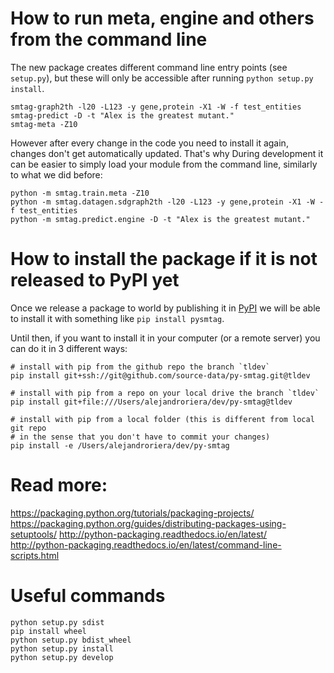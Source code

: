 # How to run meta, engine and others from the command line
The new package creates different command line entry points (see `setup.py`),
but these will only be accessible after running `python setup.py install`.

    smtag-graph2th -l20 -L123 -y gene,protein -X1 -W -f test_entities
    smtag-predict -D -t "Alex is the greatest mutant."
    smtag-meta -Z10

However after every change in the code you need to install it again, changes
don't get automatically updated. That's why During development it can be easier
to simply load your module from the command line, similarly to what we did
before:

    python -m smtag.train.meta -Z10
    python -m smtag.datagen.sdgraph2th -l20 -L123 -y gene,protein -X1 -W -f test_entities
    python -m smtag.predict.engine -D -t "Alex is the greatest mutant."


# How to install the package if it is not released to PyPI yet

Once we release a package to world by publishing it in [PyPI](https://pypi.org/)
we will be able to install it with something like `pip install pysmtag`.

Until then, if you want to install it in your computer (or a remote server) you
can do it in 3 different ways:

```
# install with pip from the github repo the branch `tldev`
pip install git+ssh://git@github.com/source-data/py-smtag.git@tldev

# install with pip from a repo on your local drive the branch `tldev`
pip install git+file:///Users/alejandroriera/dev/py-smtag@tldev

# install with pip from a local folder (this is different from local git repo
# in the sense that you don't have to commit your changes)
pip install -e /Users/alejandroriera/dev/py-smtag
```

# Read more:

https://packaging.python.org/tutorials/packaging-projects/
https://packaging.python.org/guides/distributing-packages-using-setuptools/
http://python-packaging.readthedocs.io/en/latest/
http://python-packaging.readthedocs.io/en/latest/command-line-scripts.html

# Useful commands

    python setup.py sdist
    pip install wheel
    python setup.py bdist_wheel
    python setup.py install
    python setup.py develop


